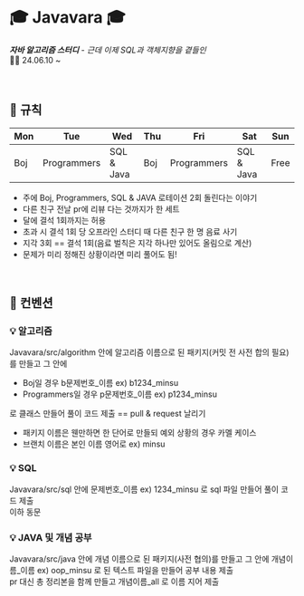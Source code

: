 # 🎓 Javavara 🎓
_**자바 알고리즘 스터디** - 근데 이제 SQL과 객체지향을 곁들인_<br>
👩‍💻 24.06.10 ~ <br><br><br>


## 📌 규칙
|Mon|Tue|Wed|Thu|Fri|Sat|Sun|
|-|-|-|-|-|-|-|
|Boj|Programmers|SQL & Java|Boj|Programmers|SQL & Java|Free|

- 주에 Boj, Programmers, SQL & JAVA 로테이션 2회 돌린다는 이야기
- 다른 친구 전날 pr에 리뷰 다는 것까지가 한 세트
- 달에 결석 1회까지는 허용
- 초과 시 결석 1회 당 오프라인 스터디 때 다른 친구 한 명 음료 사기
- 지각 3회 == 결석 1회(음료 벌칙은 지각 하나만 있어도 올림으로 계산)
- 문제가 미리 정해진 상황이라면 미리 풀어도 됨!
<br>

## 📌 컨벤션
### 💡 알고리즘
Javavara/src/algorithm 안에 알고리즘 이름으로 된 패키지(커밋 전 사전 합의 필요)를 만들고 그 안에
- Boj일 경우 b문제번호_이름 ex) b1234_minsu
- Programmers일 경우 p문제번호_이름 ex) p1234_minsu

로 클래스 만들어 풀이 코드 제출 == pull & request 날리기<br>

- 패키지 이름은 웬만하면 한 단어로 만들되 예외 상황의 경우 카멜 케이스
- 브랜치 이름은 본인 이름 영어로 ex) minsu

### 💡 SQL
Javavara/src/sql 안에 문제번호_이름 ex) 1234_minsu 로 sql 파일 만들어 풀이 코드 제출<br>
이하 동문

### 💡 JAVA 및 개념 공부
Javavara/src/java 안에 개념 이름으로 된 패키지(사전 협의)를 만들고 그 안에 개념이름_이름 ex) oop_minsu 로 된 텍스트 파일을 만들어 공부 내용 제출<br>
pr 대신 총 정리본을 함께 만들고 개념이름_all 로 이름 지어 제출
